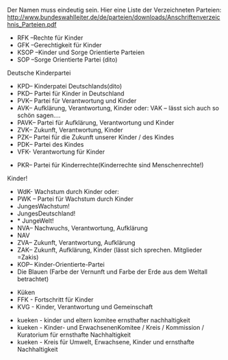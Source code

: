 Der Namen muss eindeutig sein. Hier eine Liste der Verzeichneten
Parteien:
<http://www.bundeswahlleiter.de/de/parteien/downloads/Anschriftenverzeichnis_Parteien.pdf>

-   RFK –Rechte für Kinder
-   GFK –Gerechtigkeit für Kinder
-   KSOP –Kinder und Sorge Orientierte Parteien
-   SOP –Sorge Orientierte Partei (dito)

Deutsche Kinderpartei

-   KPD– Kinderpatei Deutschlands(dito)
-   PKD– Partei für Kinder in Deutschland
-   PVK– Partei für Verantwortung und Kinder
-   AVK– Aufklärung, Verantwortung, Kinder oder: VAK – lässt sich auch
    so schön sagen....
-   PAVK– Partei für Aufklärung, Verantwortung und Kinder
-   ZVK– Zukunft, Verantwortung, Kinder
-   PZK– Partei für die Zukunft unserer Kinder / des Kindes
-   PDK– Partei des Kindes
-   VFK- Verantwortung für Kinder

<!-- -->

-   PKR– Partei für Kinderrechte(Kinderrechte sind Menschenrechte!)

Kinder!

-   WdK- Wachstum durch Kinder oder:
-   PWK – Partei für Wachstum durch Kinder
-   JungesWachstum!
-   JungesDeutschland!
-   \* JungeWelt!
-   NVA– Nachwuchs, Verantwortung, Aufklärung
-   NAV
-   ZVA– Zukunft, Verantwortung, Aufklärung
-   ZAK– Zukunft, Aufklärung, Kinder (lässt sich sprechen. Mitglieder
    =Zakis)
-   KOP– Kinder-Orientierte-Partei
-   Die Blauen (Farbe der Vernunft und Farbe der Erde aus dem Weltall
    betrachtet)

<!-- -->

-   Küken
-   FFK - Fortschritt für Kinder
-   KVG - Kinder, Verantwortung und Gemeinschaft

<!-- -->

-   kueken - kinder und eltern komitee ernsthafter nachhaltigkeit
-   kueken - Kinder- und ErwachsenenKomitee / Kreis / Kommission /
    Kuratorium für ernsthafte Nachhaltigkeit
-   kueken - Kreis für Umwelt, Erwachsene, Kinder und ernsthafte
    Nachhaltigkeit
